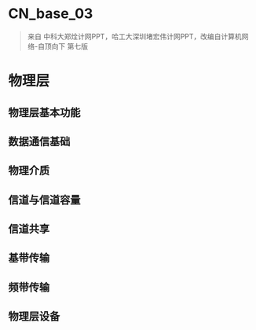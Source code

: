 # CN_base_03

> 来自 中科大郑烇计网PPT，哈工大深圳堵宏伟计网PPT，改编自计算机网络-自顶向下 第七版

# 物理层
## 物理层基本功能
## 数据通信基础
## 物理介质
## 信道与信道容量
## 信道共享
## 基带传输
## 频带传输
## 物理层设备

